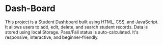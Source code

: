 # Dash-Board
This project is a Student Dashboard built using HTML, CSS, and JavaScript. It allows users to add, edit, delete, and search student records. Data is stored using local Storage. Pass/Fail status is auto-calculated. It's responsive, interactive, and beginner-friendly.
